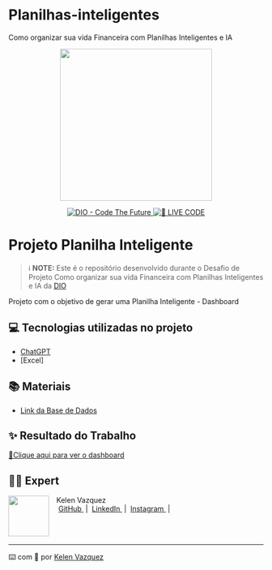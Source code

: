# Planilhas-inteligentes
Como organizar sua vida Financeira com Planilhas Inteligentes e IA
<p align="center">
<img 
    src="./assets/cover.png"
    width="300"
/>
</p>

<p align="center">
<a href="https://dio.me/">
    <img 
        src="https://img.shields.io/badge/DIO-Code_The_Future-28DA77?logo=youtube" 
        alt="DIO - Code The Future">
</a>
<a href="https://dio.me/">
<img 
    src="https://img.shields.io/badge/🔴_LIVE_CODE-FF5E72" 
    alt="🔴 LIVE CODE">
</a>
</p>

# Projeto Planilha Inteligente


 > ℹ️ **NOTE:** Este é o repositório desenvolvido durante o Desafio de Projeto Como organizar sua vida Financeira com Planilhas Inteligentes e IA da [DIO](https://dio.me)

Projeto com o objetivo de gerar uma Planilha Inteligente - Dashboard

## 💻 Tecnologias utilizadas no projeto

- [ChatGPT](https://chat.openai.com/) 
- [Excel]

## 📚 Materiais

- [Link da Base de Dados ](https://hermes.dio.me/files/assets/f631a203-25c9-46c0-8ce9-ce6933cc87b3.xlsx)

## ✨ Resultado do Trabalho
<a href="https://raw.githubusercontent.com/KelenFTV/Planilhas-inteligentes/main/Planilha_financeira.xlsx" title="View XLSX now"> 📕Clique aqui para ver  o dashboard</a>

## 👨‍💻 Expert

<p>
    <img 
      align=left 
      margin=10 
      width=80 
      src="https://avatars.githubusercontent.com/u/191724182?v=4"
    />
    <p>&nbsp&nbsp&nbspKelen Vazquez<br>
    &nbsp&nbsp&nbsp
    <a 
        href="https://github.com/KelenFTV">
        GitHub
    </a>
    &nbsp;|&nbsp;
    <a 
        href="www.linkedin.com/in/kelen-vazquez-6">
        LinkedIn
    </a>
    &nbsp;|&nbsp;
    <a 
        href="https://www.instagram.com/kelen.ferreira9/">
        Instagram
    </a>
    &nbsp;|&nbsp;</p>
</p>
<br/><br/>
<p>

---

⌨️ com 💜 por [Kelen Vazquez](https://github.com/KelenFTV)

